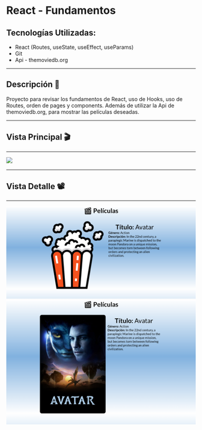 # React - Fundamentos


## Tecnologías Utilizadas:

- React (Routes, useState, useEffect, useParams)
- Git 
- Api - themoviedb.org

---
## Descripción 📘 

Proyecto para revisar los fundamentos de React, uso de Hooks, uso de Routes, orden de pages y components.
Además de utilizar la Api de themoviedb.org, para mostrar las películas deseadas.


---
## Vista Principal 🎬
---

<img width="800" src="src/img/views1.png">

---
## Vista Detalle 📽 
---

<img width="800" src="src/img/views2.png">
<img width="800" src="src/img/views3.png">